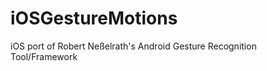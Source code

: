 iOSGestureMotions
=================

iOS port of Robert Neßelrath's Android Gesture Recognition Tool/Framework